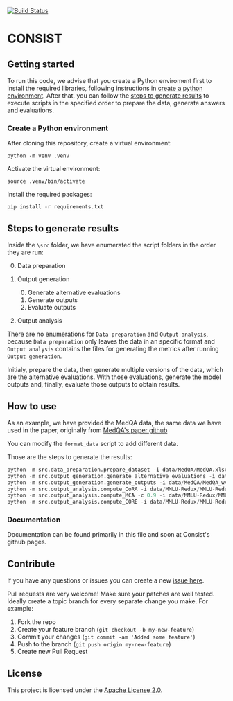 <!-- Build Status, is a great thing to have at the top of your repository, it shows that you take your CI/CD as first class citizens -->
<!-- [![Build Status](https://travis-ci.org/jjasghar/ibm-cloud-cli.svg?branch=master)](https://travis-ci.org/jjasghar/ibm-cloud-cli) -->
[![Build Status](https://app.travis-ci.com/IBM/cora.svg?token=3QHapyMs1C2MgHcEzaRi&branch=main)](https://app.travis-ci.com/IBM/cora)

# CONSIST
<!--Repository for the code of the paper **The Non-Determinism of Small LLMs: Evidence of Low Answer
Consistency in Repetition Trials of Standard Multiple-Choice Benchmarks**.-->

<!-- A more detailed Usage or detailed explaination of the repository here -->
## Getting started

To run this code, we advise that you create a Python enviroment first to install the required libraries, following instructions in [create a python environment](#create-a-python-environment). After that, you can follow the [steps to generate results](#steps-to-generate-results) to execute scripts in the specified order to prepare the data, generate answers and evaluations.

### Create a Python environment

After cloning this repository, create a virtual environment:
```
python -m venv .venv
```
Activate the virtual environment:
```
source .venv/bin/activate
```
Install the required packages:
```
pip install -r requirements.txt
```

## Steps to generate results

Inside the `\src` folder, we have enumerated the script folders in the order they are run:

0. Data preparation
1. Output generation

    0. Generate alternative evaluations
    1. Generate outputs
    2. Evaluate outputs

2. Output analysis

There are no enumerations for `Data preparation` and `Output analysis`, because `Data preparation` only leaves the data in an specific format and `Output analysis` contains the files for generating the metrics after running `Output generation`.

Initialy, prepare the data, then generate multiple versions of the data, which are the alternative evaluations. With those evaluations, generate the model outputs and, finally, evaluate those outputs to obtain results.

## How to use

As an example, we have provided the MedQA data, the same data we have used in the paper, originally from [MedQA's paper github](https://github.com/jind11/MedQA?tab=readme-ov-file)

You can modify the `format_data` script to add different data. 

Those are the steps to generate the results: 

``` python
python -m src.data_preparation.prepare_dataset -i data/MedQA/MedQA.xlsx -o data/MedQA/MedQA_prepared.xlsx
python -m src.output_generation.generate_alternative_evaluations -i data/MedQA/MedQA_prepared.xlsx -o data/MedQA/MedQA_wAlternativeEvaluations.xlsx
python -m src.output_generation.generate_outputs -i data/MedQA/MedQA_wAlternativeEvaluations.xlsx -o data/MedQA/MedQA_wOutputs.xlsx
python -m src.output_analysis.compute_CoRA -i data/MMLU-Redux/MMLU-Redux_wOutputs.xlsx
python -m src.output_analysis.compute_MCA -c 0.9 -i data/MMLU-Redux/MMLU-Redux_wOutputs.xlsx
python -m src.output_analysis.compute_CORE -i data/MMLU-Redux/MMLU-Redux_wOutputs.xlsx
```

### Documentation

Documentation can be found primarily in this file and soon at Consist's github pages.

## Contribute

<!-- Questions can be useful but optional, this gives you a place to say, "This is how to contact this project maintainers or create PRs -->
If you have any questions or issues you can create a new [issue here](https://github.com/IBM/cora/issues).

Pull requests are very welcome! Make sure your patches are well tested.
Ideally create a topic branch for every separate change you make. For
example:

1. Fork the repo
2. Create your feature branch (`git checkout -b my-new-feature`)
3. Commit your changes (`git commit -am 'Added some feature'`)
4. Push to the branch (`git push origin my-new-feature`)
5. Create new Pull Request

## License
<!-- All source files must include a Copyright and License header. The SPDX license header is
preferred because it can be easily scanned. -->

This project is licensed under the [Apache License 2.0](LICENSE).

<!--
```text
#
# Copyright IBM Corp. 2023 - 2024
# SPDX-License-Identifier: Apache-2.0
#
``` -->
<!--
## Contributors
[<img src="https://github.com/paulocavalin.png" width="60px;"/>](https://github.com/paulocavalin/)
[<img src="https://github.com/cassiasamp.png" width="60px;"/>](https://github.com/cassiasamp/)
[<img src="https://github.com/marcelo-grave.png" width="60px;"/>](https://github.com/marcelo-grave/)
 -->
